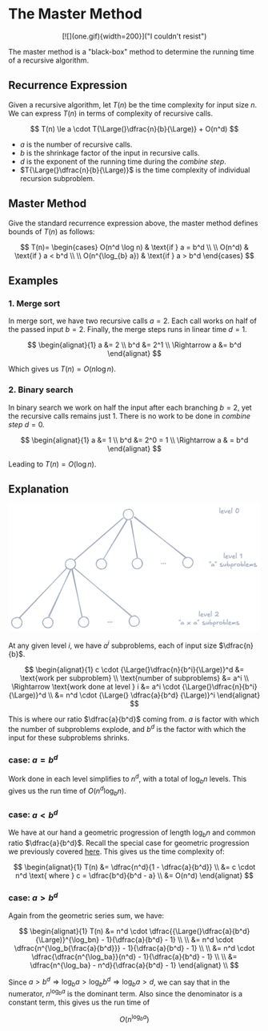 # The Master Method

<style>
.md-logo img {
  content: url('/algorithms/divide-and-conquer/logo-light.png');
}

:root [data-md-color-scheme=slate] .md-logo img  {
  content: url('/algorithms/divide-and-conquer/logo-dark.png');
}
</style>

<div markdown style="text-align: center">
[![](one.gif){width=200}]("I couldn't resist")
</div>

The master method is a "black-box" method to determine the running time of a recursive algorithm.

## Recurrence Expression

Given a recursive algorithm, let $T(n)$ be the time complexity for input size $n$. We can express $T(n)$ in terms of complexity of recursive calls.

$$
T(n) \le a \cdot T{\Large(}\dfrac{n}{b}{\Large)} + O(n^d)
$$

- $a$ is the number of recursive calls.
- $b$ is the shrinkage factor of the input in recursive calls.
- $d$ is the exponent of the running time during the _combine step_.
- $T{\Large(}\dfrac{n}{b}{\Large)}$ is the time complexity of individual recursion subproblem.

## Master Method

Give the standard recurrence expression above, the master method defines bounds of $T(n)$ as follows:

$$
T(n)=
\begin{cases}
    O(n^d \log n) & \text{if } a = b^d \\
    \\
    O(n^d)        & \text{if } a < b^d \\
    \\
    O(n^{\log_{b} a}) & \text{if } a > b^d
\end{cases}
$$

## Examples

### 1. Merge sort

In merge sort, we have two recursive calls $a = 2$. Each call works on half of the passed input $b = 2$. Finally, the merge steps runs in linear time $d = 1$.

$$
\begin{alignat}{1}
a &= 2 \\
b^d &= 2^1 \\
\Rightarrow a &= b^d
\end{alignat}
$$

Which gives us $T(n) = O(n \log n)$.

### 2. Binary search

In binary search we work on half the input after each branching $b = 2$, yet the recursive calls remains just $1$. There is no work to be done in _combine step_ $d = 0$.

$$
\begin{alignat}{1}
a &= 1 \\
b^d &= 2^0 = 1 \\
\Rightarrow a & = b^d
\end{alignat}
$$

Leading to $T(n) = O(\log n)$.

## Explanation

![](subproblem-graph.png)

At any given level $i$, we have $a^i$ subproblems, each of input size $\dfrac{n}{b}$.

$$
\begin{alignat}{1}
c \cdot {\Large(}\dfrac{n}{b^i}{\Large)}^d &= \text{work per subproblem} \\
\text{number of subproblems} &= a^i \\
\Rightarrow \text{work done at level } i &= a^i \cdot {\Large(}\dfrac{n}{b^i}{\Large)}^d \\
&= n^d \cdot {\Large(} \dfrac{a}{b^d} {\Large)}^i
\end{alignat}
$$

This is where our ratio $\dfrac{a}{b^d}$ coming from. $a$ is factor with which the number of subproblems explode, and $b^d$ is the factor with which the input for these subproblems shrinks.

### case: $a = b^d$

Work done in each level simplifies to $n^d$, with a total of $\log_bn$ levels. This gives us the run time of $O(n^d \log_bn)$.

### case: $a < b^d$

We have at our hand a geometric progression of length $\log_bn$ and common ratio $\dfrac{a}{b^d}$. Recall the special case for geometric progression we previously covered [here](../../maths/series.md). This gives us the time complexity of:

$$
\begin{alignat}{1}
T(n) &= \dfrac{n^d}{1 - \dfrac{a}{b^d}} \\
&= c \cdot n^d \text{ where } c = \dfrac{b^d}{b^d - a} \\
&= O(n^d)
\end{alignat}
$$

### case: $a > b^d$

Again from the geometric series sum, we have:

$$
\begin{alignat}{1}
T(n) &= n^d \cdot \dfrac{{\Large(}\dfrac{a}{b^d}{\Large)}^{\log_bn} - 1}{\dfrac{a}{b^d} - 1} \\
\\
&= n^d \cdot \dfrac{n^{\log_b{\frac{a}{b^d}}} - 1}{\dfrac{a}{b^d} - 1} \\
\\
&= n^d \cdot \dfrac{\dfrac{n^{\log_ba}}{n^d} - 1}{\dfrac{a}{b^d} - 1}
\\
\\
&= \dfrac{n^{\log_ba} - n^d}{\dfrac{a}{b^d} - 1}
\end{alignat} \\
$$

Since $a > b^d \Rightarrow \log_ba > \log_bb^d \Rightarrow \log_ba > d$, we can say that in the numerator, $n^{\log_ba}$ is the dominant term. Also since the denominator is a constant term, this gives us the run time of

$$
O(n^{\log_ba})
$$
